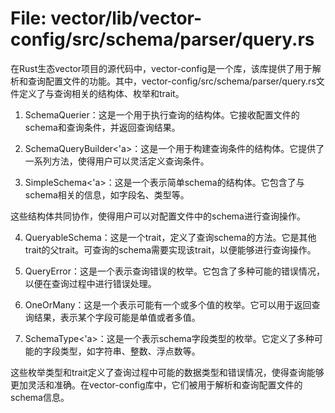 # File: vector/lib/vector-config/src/schema/parser/query.rs

在Rust生态vector项目的源代码中，vector-config是一个库，该库提供了用于解析和查询配置文件的功能。其中，vector-config/src/schema/parser/query.rs文件定义了与查询相关的结构体、枚举和trait。

1. SchemaQuerier：这是一个用于执行查询的结构体。它接收配置文件的schema和查询条件，并返回查询结果。

2. SchemaQueryBuilder<'a>：这是一个用于构建查询条件的结构体。它提供了一系列方法，使得用户可以灵活定义查询条件。

3. SimpleSchema<'a>：这是一个表示简单schema的结构体。它包含了与schema相关的信息，如字段名、类型等。

这些结构体共同协作，使得用户可以对配置文件中的schema进行查询操作。

4. QueryableSchema：这是一个trait，定义了查询schema的方法。它是其他trait的父trait。可查询的schema需要实现该trait，以便能够进行查询操作。

5. QueryError：这是一个表示查询错误的枚举。它包含了多种可能的错误情况，以便在查询过程中进行错误处理。

6. OneOrMany<T>：这是一个表示可能有一个或多个值的枚举。它可以用于返回查询结果，表示某个字段可能是单值或者多值。

7. SchemaType<'a>：这是一个表示schema字段类型的枚举。它定义了多种可能的字段类型，如字符串、整数、浮点数等。

这些枚举类型和trait定义了查询过程中可能的数据类型和错误情况，使得查询能够更加灵活和准确。在vector-config库中，它们被用于解析和查询配置文件的schema信息。

